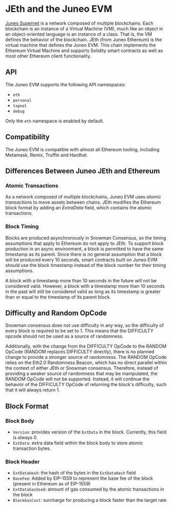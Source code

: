 # JEth and the Juneo EVM

[Juneo Supernet](https://juneo.com) is a network composed of multiple blockchains.
Each blockchain is an instance of a Virtual Machine (VM), much like an object in an object-oriented language is an instance of a class.
That is, the VM defines the behavior of the blockchain.
JEth (from Juneo Ethereum) is the virtual machine that defines the Juneo EVM.
This chain implements the Ethereum Virtual Machine and supports Solidity smart contracts as well as most other Ethereum client functionality.

## API

The Juneo EVM supports the following API namespaces:

- `eth`
- `personal`
- `txpool`
- `debug`

Only the `eth` namespace is enabled by default.

## Compatibility

The Juneo EVM is compatible with almost all Ethereum tooling, including Metamask, Remix, Truffle and Hardhat.

## Differences Between Juneo JEth and Ethereum

### Atomic Transactions

As a network composed of multiple blockchains, Juneo EVM uses _atomic transactions_ to move assets between chains. JEth modifies the Ethereum block format by adding an _ExtraData_ field, which contains the atomic transactions.

### Block Timing

Blocks are produced asynchronously in Snowman Consensus, so the timing assumptions that apply to Ethereum do not apply to JEth. To support block production in an async environment, a block is permitted to have the same timestamp as its parent. Since there is no general assumption that a block will be produced every 10 seconds, smart contracts built on Juneo EVM should use the block timestamp instead of the block number for their timing assumptions.

A block with a timestamp more than 10 seconds in the future will not be considered valid. However, a block with a timestamp more than 10 seconds in the past will still be considered valid as long as its timestamp is greater than or equal to the timestamp of its parent block.

## Difficulty and Random OpCode

Snowman consensus does not use difficulty in any way, so the difficulty of every block is required to be set to 1. This means that the DIFFICULTY opcode should not be used as a source of randomness.

Additionally, with the change from the DIFFICULTY OpCode to the RANDOM OpCode (RANDOM replaces DIFFICULTY directly), there is no planned change to provide a stronger source of randomness. The RANDOM OpCode relies on the Eth2.0 Randomness Beacon, which has no direct parallel within the context of either JEth or Snowman consensus. Therefore, instead of providing a weaker source of randomness that may be manipulated, the RANDOM OpCode will not be supported. Instead, it will continue the behavior of the DIFFICULTY OpCode of returning the block's difficulty, such that it will always return 1.

## Block Format

### Block Body

- `Version`: provides version of the `ExtData` in the block. Currently, this field is always 0.
- `ExtData`: extra data field within the block body to store atomic transaction bytes.

### Block Header

- `ExtDataHash`: the hash of the bytes in the `ExtDataHash` field
- `BaseFee`: Added by EIP-1559 to represent the base fee of the block (present in Ethereum as of EIP-1559)
- `ExtDataGasUsed`: amount of gas consumed by the atomic transactions in the block
- `BlockGasCost`: surcharge for producing a block faster than the target rate
